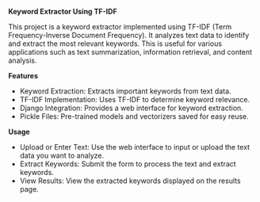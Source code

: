 **Keyword Extractor Using TF-IDF**

This project is a keyword extractor implemented using TF-IDF (Term Frequency-Inverse Document Frequency). It analyzes text data to identify and extract the most relevant keywords. This is useful for various applications such as text summarization, information retrieval, and content analysis.

**Features**

- Keyword Extraction: Extracts important keywords from text data.
- TF-IDF Implementation: Uses TF-IDF to determine keyword relevance.
- Django Integration: Provides a web interface for keyword extraction.
- Pickle Files: Pre-trained models and vectorizers saved for easy reuse.

**Usage**

- Upload or Enter Text: Use the web interface to input or upload the text data you want to analyze.
- Extract Keywords: Submit the form to process the text and extract keywords.
- View Results: View the extracted keywords displayed on the results page.
